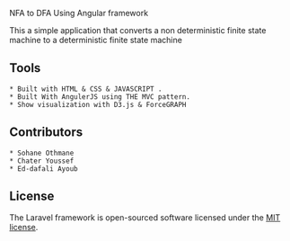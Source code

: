 NFA to DFA Using Angular framework 

This a simple application that converts a non deterministic finite state machine  to a deterministic finite state machine 


## Tools
	* Built with HTML & CSS & JAVASCRIPT .
	* Built With AngulerJS using THE MVC pattern.
	* Show visualization with D3.js & ForceGRAPH

## Contributors 	
	* Sohane Othmane 
	* Chater Youssef
	* Ed-dafali Ayoub


## License

The Laravel framework is open-sourced software licensed under the [MIT license](http://opensource.org/licenses/MIT).
